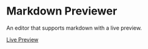 # Markdown Previewer

An editor that supports markdown with a live preview.

[Live Preview](https://dodosiz.github.io/markdown-previewer)
